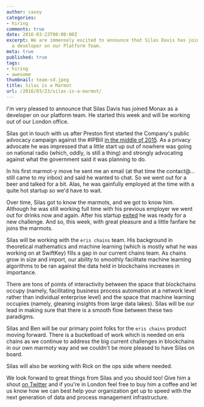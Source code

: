 ```yaml
---
author: casey
categories:
- hiring
comments: true
date: 2016-03-23T00:00:00Z
excerpt: We are immensely excited to announce that Silas Davis has joined Monax as
  a developer on our Platform Team.
meta: true
published: true
tags:
- hiring
- awesome
thumbnail: team-sd.jpeg
title: Silas is a Marmot
url: /2016/03/23/silas-is-a-marmot/
---
```


I'm very pleased to announce that Silas Davis has joined Monax as a developer on our platform team. He started this week and will be working out of our London office.

Silas got in touch with us after Preston first started the Company's public advocacy campaign against the #IPBill [in the middle of 2015](https://blog.erisindustries.com/2015/05/29/ei-comms-data-bill/). As a privacy advocate he was impressed that a little start up out of nowhere was going on national radio (which, oddly, is still a thing) and strongly advocating against what the government said it was planning to do.

In his first marmot-y move he sent me an email (at that time the contact@... still came to my inbox) and said he wanted to chat. So we went out for a beer and talked for a bit. Alas, he was gainfully employed at the time with a quite hot startup so we'd have to wait.

Over time, Silas got to know the marmots, and we got to know him. Although he was still working full time with his previous employer we went out for drinks now and again. After his startup [exited](http://www.networkworld.com/article/3031011/smartphones/why-did-microsoft-buy-swiftkey-hint-its-not-about-keyboards.html) he was ready for a new challenge. And so, this week, with great pleasure and a little fanfare he joins the marmots.

Silas will be working with the `eris chains` team. His background in theoretical mathematics and machine learning (which is mostly what he was working on at SwiftKey) fills a gap in our current chains team. As chains grow in size and import, our ability to smoothly facilitate machine learning algorithms to be ran against the data held in blockchains increases in importance.

There are tons of points of interactivity between the space that blockchains occupy (namely, facilitating business process automation at a network level rather than individual enterprise level) and the space that machine learning occupies (namely, gleaning insights from large data lakes). Silas will be our lead in making sure that there is a smooth flow between these two paradigms.

Silas and Ben will be our primary point folks for the `eris chains` product moving forward. There is a bucketload of work which is needed on eris chains as we continue to address the big current challenges in blockchains in our own marmoty way and we couldn't be more pleased to have Silas on board.

Silas will also be working with Rick on the ops side where needed.

We look forward to great things from Silas and you should too! Give him a shout [on Twitter](https://twitter.com/silas_davis) and if you're in London feel free to buy him a coffee and let us know how we can best help your organization get up to speed with the next generation of data and process management infrastructure.
